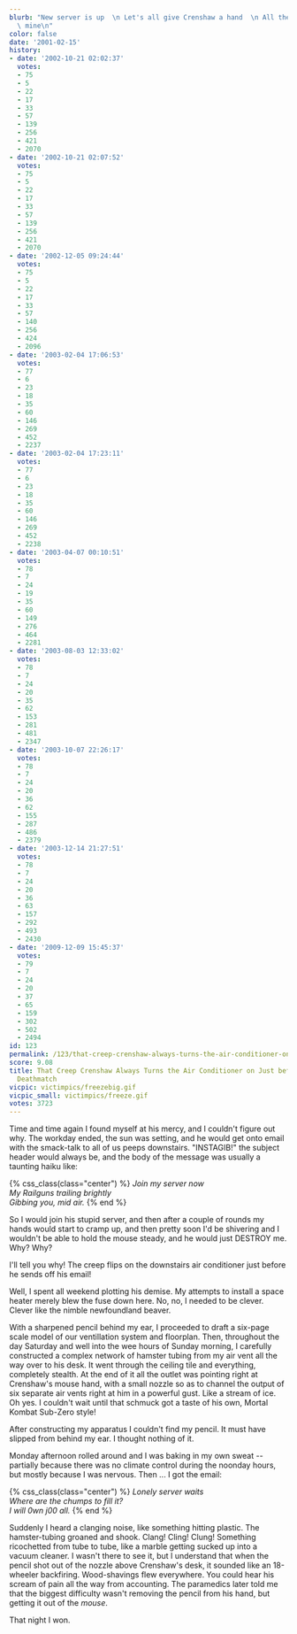 ```yaml
---
blurb: "New server is up  \n Let's all give Crenshaw a hand  \n All the Skillz are\
  \ mine\n"
color: false
date: '2001-02-15'
history:
- date: '2002-10-21 02:02:37'
  votes:
  - 75
  - 5
  - 22
  - 17
  - 33
  - 57
  - 139
  - 256
  - 421
  - 2070
- date: '2002-10-21 02:07:52'
  votes:
  - 75
  - 5
  - 22
  - 17
  - 33
  - 57
  - 139
  - 256
  - 421
  - 2070
- date: '2002-12-05 09:24:44'
  votes:
  - 75
  - 5
  - 22
  - 17
  - 33
  - 57
  - 140
  - 256
  - 424
  - 2096
- date: '2003-02-04 17:06:53'
  votes:
  - 77
  - 6
  - 23
  - 18
  - 35
  - 60
  - 146
  - 269
  - 452
  - 2237
- date: '2003-02-04 17:23:11'
  votes:
  - 77
  - 6
  - 23
  - 18
  - 35
  - 60
  - 146
  - 269
  - 452
  - 2238
- date: '2003-04-07 00:10:51'
  votes:
  - 78
  - 7
  - 24
  - 19
  - 35
  - 60
  - 149
  - 276
  - 464
  - 2281
- date: '2003-08-03 12:33:02'
  votes:
  - 78
  - 7
  - 24
  - 20
  - 35
  - 62
  - 153
  - 281
  - 481
  - 2347
- date: '2003-10-07 22:26:17'
  votes:
  - 78
  - 7
  - 24
  - 20
  - 36
  - 62
  - 155
  - 287
  - 486
  - 2379
- date: '2003-12-14 21:27:51'
  votes:
  - 78
  - 7
  - 24
  - 20
  - 36
  - 63
  - 157
  - 292
  - 493
  - 2430
- date: '2009-12-09 15:45:37'
  votes:
  - 79
  - 7
  - 24
  - 20
  - 37
  - 65
  - 159
  - 302
  - 502
  - 2494
id: 123
permalink: /123/that-creep-crenshaw-always-turns-the-air-conditioner-on-just-before-our-530-deathmatch/
score: 9.08
title: That Creep Crenshaw Always Turns the Air Conditioner on Just before Our 5:30
  Deathmatch
vicpic: victimpics/freezebig.gif
vicpic_small: victimpics/freeze.gif
votes: 3723
---
```


Time and time again I found myself at his mercy, and I couldn't figure
out why. The workday ended, the sun was setting, and he would get onto
email with the smack-talk to all of us peeps downstairs. "INSTAGIB!" the
subject header would always be, and the body of the message was usually
a taunting haiku like:

{% css_class(class="center") %}
*Join my server now  
 My Railguns trailing brightly  
 Gibbing you, mid air.*
 {% end %}
 
So I would join his stupid server, and then after a couple of rounds my
hands would start to cramp up, and then pretty soon I'd be shivering and
I wouldn't be able to hold the mouse steady, and he would just DESTROY
me. Why? Why?

I'll tell you why! The creep flips on the downstairs air conditioner
just before he sends off his email!

Well, I spent all weekend plotting his demise. My attempts to install a
space heater merely blew the fuse down here. No, no, I needed to be
clever. Clever like the nimble newfoundland beaver.

With a sharpened pencil behind my ear, I proceeded to draft a six-page
scale model of our ventillation system and floorplan. Then, throughout
the day Saturday and well into the wee hours of Sunday morning, I
carefully constructed a complex network of hamster tubing from my air
vent all the way over to his desk. It went through the ceiling tile and
everything, completely stealth. At the end of it all the outlet was
pointing right at Crenshaw's mouse hand, with a small nozzle so as to
channel the output of six separate air vents right at him in a powerful
gust. Like a stream of ice. Oh yes. I couldn't wait until that schmuck
got a taste of his own, Mortal Kombat Sub-Zero style!

After constructing my apparatus I couldn't find my pencil. It must have
slipped from behind my ear. I thought nothing of it.

Monday afternoon rolled around and I was baking in my own sweat --
partially because there was no climate control during the noonday hours,
but mostly because I was nervous. Then ... I got the email:

{% css_class(class="center") %}
*Lonely server waits  
 Where are the chumps to fill it?  
 I will 0wn j00 all.*
 {% end %}
 
Suddenly I heard a clanging noise, like something hitting plastic. The
hamster-tubing groaned and shook. Clang! Cling! Clung! Something
ricochetted from tube to tube, like a marble getting sucked up into a
vacuum cleaner. I wasn't there to see it, but I understand that when the
pencil shot out of the nozzle above Crenshaw's desk, it sounded like an
18-wheeler backfiring. Wood-shavings flew everywhere. You could hear his
scream of pain all the way from accounting. The paramedics later told me
that the biggest difficulty wasn't removing the pencil from his hand,
but getting it out of the *mouse*.

That night I won.
